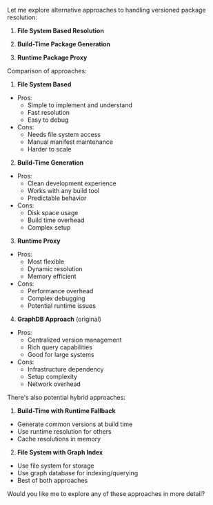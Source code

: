 Let me explore alternative approaches to handling versioned package resolution:

1. **File System Based Resolution**

2. **Build-Time Package Generation**

3. **Runtime Package Proxy**

Comparison of approaches:

1. **File System Based**

- Pros:
    - Simple to implement and understand
    - Fast resolution
    - Easy to debug
- Cons:
    - Needs file system access
    - Manual manifest maintenance
    - Harder to scale

2. **Build-Time Generation**

- Pros:
    - Clean development experience
    - Works with any build tool
    - Predictable behavior
- Cons:
    - Disk space usage
    - Build time overhead
    - Complex setup

3. **Runtime Proxy**

- Pros:
    - Most flexible
    - Dynamic resolution
    - Memory efficient
- Cons:
    - Performance overhead
    - Complex debugging
    - Potential runtime issues

4. **GraphDB Approach** (original)

- Pros:
    - Centralized version management
    - Rich query capabilities
    - Good for large systems
- Cons:
    - Infrastructure dependency
    - Setup complexity
    - Network overhead

There's also potential hybrid approaches:

1. **Build-Time with Runtime Fallback**

- Generate common versions at build time
- Use runtime resolution for others
- Cache resolutions in memory

2. **File System with Graph Index**

- Use file system for storage
- Use graph database for indexing/querying
- Best of both approaches

Would you like me to explore any of these approaches in more detail?